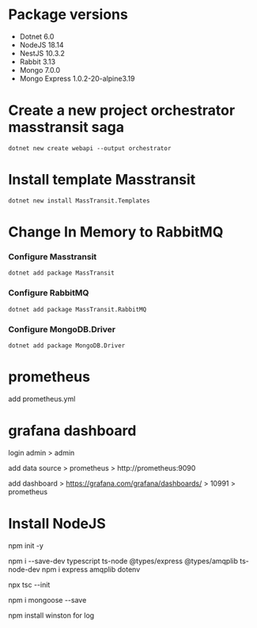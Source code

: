 # Package versions
- Dotnet 6.0
- NodeJS 18.14
- NestJS 10.3.2
- Rabbit 3.13
- Mongo 7.0.0
- Mongo Express 1.0.2-20-alpine3.19

# Create a new project orchestrator masstransit saga
```dotnet new create webapi --output orchestrator```

# Install template Masstransit
```dotnet new install MassTransit.Templates```

# Change In Memory to RabbitMQ

### Configure Masstransit
```dotnet add package MassTransit```

### Configure RabbitMQ
```dotnet add package MassTransit.RabbitMQ```

### Configure MongoDB.Driver
```dotnet add package MongoDB.Driver```

# prometheus
add prometheus.yml

# grafana dashboard
login admin > admin

add data source > prometheus > http://prometheus:9090

add dashboard > https://grafana.com/grafana/dashboards/ > 10991 > prometheus

# Install NodeJS
npm init -y

npm i --save-dev typescript ts-node @types/express @types/amqplib ts-node-dev
npm i express amqplib dotenv

npx tsc --init

npm i mongoose --save

npm install winston for log